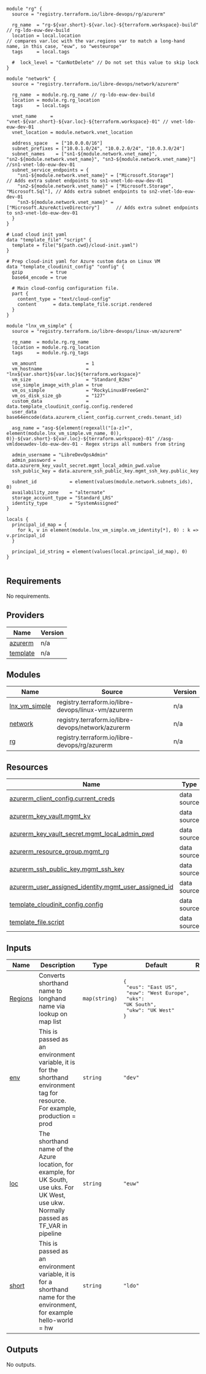 
```hcl
module "rg" {
  source = "registry.terraform.io/libre-devops/rg/azurerm"

  rg_name  = "rg-${var.short}-${var.loc}-${terraform.workspace}-build" // rg-ldo-euw-dev-build
  location = local.location                                            // compares var.loc with the var.regions var to match a long-hand name, in this case, "euw", so "westeurope"
  tags     = local.tags

  #  lock_level = "CanNotDelete" // Do not set this value to skip lock
}

module "network" {
  source = "registry.terraform.io/libre-devops/network/azurerm"

  rg_name  = module.rg.rg_name // rg-ldo-euw-dev-build
  location = module.rg.rg_location
  tags     = local.tags

  vnet_name     = "vnet-${var.short}-${var.loc}-${terraform.workspace}-01" // vnet-ldo-euw-dev-01
  vnet_location = module.network.vnet_location

  address_space   = ["10.0.0.0/16"]
  subnet_prefixes = ["10.0.1.0/24", "10.0.2.0/24", "10.0.3.0/24"]
  subnet_names    = ["sn1-${module.network.vnet_name}", "sn2-${module.network.vnet_name}", "sn3-${module.network.vnet_name}"] //sn1-vnet-ldo-euw-dev-01
  subnet_service_endpoints = {
    "sn1-${module.network.vnet_name}" = ["Microsoft.Storage"]                   // Adds extra subnet endpoints to sn1-vnet-ldo-euw-dev-01
    "sn2-${module.network.vnet_name}" = ["Microsoft.Storage", "Microsoft.Sql"], // Adds extra subnet endpoints to sn2-vnet-ldo-euw-dev-01
    "sn3-${module.network.vnet_name}" = ["Microsoft.AzureActiveDirectory"]      // Adds extra subnet endpoints to sn3-vnet-ldo-euw-dev-01
  }
}

# Load cloud init yaml
data "template_file" "script" {
  template = file("${path.cwd}/cloud-init.yaml")
}

# Prep cloud-init yaml for Azure custom data on Linux VM
data "template_cloudinit_config" "config" {
  gzip          = true
  base64_encode = true

  # Main cloud-config configuration file.
  part {
    content_type = "text/cloud-config"
    content      = data.template_file.script.rendered
  }
}

module "lnx_vm_simple" {
  source = "registry.terraform.io/libre-devops/linux-vm/azurerm"

  rg_name  = module.rg.rg_name
  location = module.rg.rg_location
  tags     = module.rg.rg_tags

  vm_amount                  = 1
  vm_hostname                = "lnx${var.short}${var.loc}${terraform.workspace}"
  vm_size                    = "Standard_B2ms"
  use_simple_image_with_plan = true
  vm_os_simple               = "RockyLinux8FreeGen2"
  vm_os_disk_size_gb         = "127"
  custom_data                = data.template_cloudinit_config.config.rendered
  user_data                  = base64encode(data.azurerm_client_config.current_creds.tenant_id)

  asg_name = "asg-${element(regexall("[a-z]+", element(module.lnx_vm_simple.vm_name, 0)), 0)}-${var.short}-${var.loc}-${terraform.workspace}-01" //asg-vmldoeuwdev-ldo-euw-dev-01 - Regex strips all numbers from string

  admin_username = "LibreDevOpsAdmin"
  admin_password = data.azurerm_key_vault_secret.mgmt_local_admin_pwd.value
  ssh_public_key = data.azurerm_ssh_public_key.mgmt_ssh_key.public_key

  subnet_id            = element(values(module.network.subnets_ids), 0)
  availability_zone    = "alternate"
  storage_account_type = "Standard_LRS"
  identity_type        = "SystemAssigned"
}

locals {
  principal_id_map = {
    for k, v in element(module.lnx_vm_simple.vm_identity[*], 0) : k => v.principal_id
  }

  principal_id_string = element(values(local.principal_id_map), 0)
}


```
## Requirements

No requirements.

## Providers

| Name | Version |
|------|---------|
| <a name="provider_azurerm"></a> [azurerm](#provider\_azurerm) | n/a |
| <a name="provider_template"></a> [template](#provider\_template) | n/a |

## Modules

| Name | Source | Version |
|------|--------|---------|
| <a name="module_lnx_vm_simple"></a> [lnx\_vm\_simple](#module\_lnx\_vm\_simple) | registry.terraform.io/libre-devops/linux-vm/azurerm | n/a |
| <a name="module_network"></a> [network](#module\_network) | registry.terraform.io/libre-devops/network/azurerm | n/a |
| <a name="module_rg"></a> [rg](#module\_rg) | registry.terraform.io/libre-devops/rg/azurerm | n/a |

## Resources

| Name | Type |
|------|------|
| [azurerm_client_config.current_creds](https://registry.terraform.io/providers/hashicorp/azurerm/latest/docs/data-sources/client_config) | data source |
| [azurerm_key_vault.mgmt_kv](https://registry.terraform.io/providers/hashicorp/azurerm/latest/docs/data-sources/key_vault) | data source |
| [azurerm_key_vault_secret.mgmt_local_admin_pwd](https://registry.terraform.io/providers/hashicorp/azurerm/latest/docs/data-sources/key_vault_secret) | data source |
| [azurerm_resource_group.mgmt_rg](https://registry.terraform.io/providers/hashicorp/azurerm/latest/docs/data-sources/resource_group) | data source |
| [azurerm_ssh_public_key.mgmt_ssh_key](https://registry.terraform.io/providers/hashicorp/azurerm/latest/docs/data-sources/ssh_public_key) | data source |
| [azurerm_user_assigned_identity.mgmt_user_assigned_id](https://registry.terraform.io/providers/hashicorp/azurerm/latest/docs/data-sources/user_assigned_identity) | data source |
| [template_cloudinit_config.config](https://registry.terraform.io/providers/hashicorp/template/latest/docs/data-sources/cloudinit_config) | data source |
| [template_file.script](https://registry.terraform.io/providers/hashicorp/template/latest/docs/data-sources/file) | data source |

## Inputs

| Name | Description | Type | Default | Required |
|------|-------------|------|---------|:--------:|
| <a name="input_Regions"></a> [Regions](#input\_Regions) | Converts shorthand name to longhand name via lookup on map list | `map(string)` | <pre>{<br>  "eus": "East US",<br>  "euw": "West Europe",<br>  "uks": "UK South",<br>  "ukw": "UK West"<br>}</pre> | no |
| <a name="input_env"></a> [env](#input\_env) | This is passed as an environment variable, it is for the shorthand environment tag for resource.  For example, production = prod | `string` | `"dev"` | no |
| <a name="input_loc"></a> [loc](#input\_loc) | The shorthand name of the Azure location, for example, for UK South, use uks.  For UK West, use ukw. Normally passed as TF\_VAR in pipeline | `string` | `"euw"` | no |
| <a name="input_short"></a> [short](#input\_short) | This is passed as an environment variable, it is for a shorthand name for the environment, for example hello-world = hw | `string` | `"ldo"` | no |

## Outputs

No outputs.
